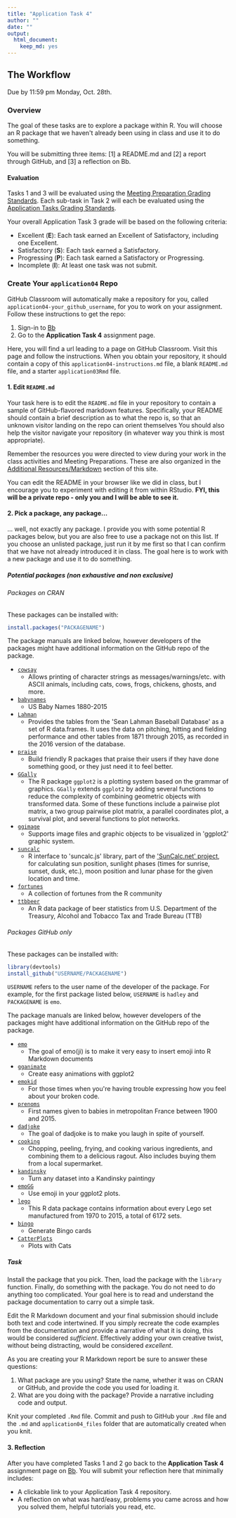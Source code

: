 ```yaml
---
title: "Application Task 4"
author: ""
date: ""
output: 
  html_document: 
    keep_md: yes
---
```




## The Workflow

Due by 11:59 pm Monday, Oct. 28th.

### Overview
The goal of these tasks are to explore a package within R.
You will choose an R package that we haven't already been using in class and use it to do something.

You will be submitting three items: [1] a README.md and [2] a report through GitHub, and [3] a reflection on Bb.

#### Evaluation

Tasks 1 and 3 will be evaluated using the [Meeting Preparation Grading Standards](https://sta518.github.io/syllabus/assessment/#meeting-preparation-1).
Each sub-task in Task 2 will each be evaluated using the [Application Tasks Grading Standards](https://sta518.github.io/syllabus/assessment/#application-tasks-1).

Your overall Application Task 3 grade will be based on the following criteria:

- Excellent (**E**): Each task earned an Excellent of Satisfactory, including one Excellent.
- Satisfactory (**S**): Each task earned a Satisfactory.
- Progressing (**P**): Each task earned a Satisfactory or Progressing.
- Incomplete (**I**): At least one task was not submit.

### Create Your `application04` Repo

GitHub Classroom will automatically make a repository for you, called `application04-your_github_username`, for you to work on your assignment.
Follow these instructions to get the repo:

1. Sign-in to [Bb](https://mybb.gvsu.edu)
2. Go to the **Application Task 4** assignment page.

Here, you will find a url leading to a page on GitHub Classroom.
Visit this page and follow the instructions.
When you obtain your repository, it should contain a copy of this `application04-instructions.md` file, a blank `README.md` file, and a starter `application03Rmd` file.

#### 1. Edit `README.md` 

Your task here is to edit the `README.md` file in your repository to contain a sample of GitHub-flavored markdown features.
Specifically, your README should contain a brief description as to what the repo is, so that an unknown visitor landing on the repo can orient themselves
You should also help the visitor navigate your repository (in whatever way you think is most appropriate).

Remember the resources you were directed to view during your work in the class activities and Meeting Preparations.
These are also organized in the [Additional Resources/Markdown](https://sta518.github.io/resources/markdown/) section of this site.

You can edit the README in your browser like we did in class, but I encourage you to experiment with editing it from within RStudio.
**FYI, this will be a private repo - only you and I will be able to see it.**

#### 2. Pick a package, any package...

... well, not exactly any package.
I provide you with some potential R packages below, but you are also free to use a package not on this list.
If you choose an unlisted package, just run it by me first so that I can confirm that we have not already introduced it in class.
The goal here is to work with a new package and use it to do something.

##### Potential packages (non exhaustive and non exclusive)

###### Packages on CRAN

These packages can be installed with:


```r
install.packages("PACKAGENAME")
```

The package manuals are linked below, however developers of the packages might have additional information on the GitHub repo of the package.

- [`cowsay`](https://cran.r-project.org/web/packages/cowsay/vignettes/cowsay_tutorial.html)
	- Allows printing of character strings as messages/warnings/etc. with ASCII animals, including cats, cows, frogs, chickens, ghosts, and more.
- [`babynames`](https://cran.r-project.org/web/packages/babynames/babynames.pdf)
	- US Baby Names 1880-2015
- [`Lahman`](https://cran.r-project.org/web/packages/Lahman/Lahman.pdf)
	- Provides the tables from the 'Sean Lahman Baseball Database' as a set of R data.frames. It uses the data on pitching, hitting and fielding performance and other tables from 1871 through 2015, as recorded in the 2016 version of the database. 
- [`praise`](https://cran.r-project.org/web/packages/praise/praise.pdf)
	- Build friendly R packages that praise their users if they have done something good, or they just need it to feel better.	
- [`GGally`](https://cran.r-project.org/web/packages/GGally/GGally.pdf)
	- The R package `ggplot2` is a plotting system based on the grammar of graphics. `GGally` extends `ggplot2` by adding several functions to reduce the complexity of combining geometric objects with transformed data. Some of these functions include a pairwise plot matrix, a two group pairwise plot matrix, a parallel coordinates plot, a survival plot, and several functions to plot networks.
- [`ggimage`](https://cran.r-project.org/web/packages/ggimage/vignettes/ggimage.html)
	- Supports image files and graphic objects to be visualized in 'ggplot2' graphic system.
- [`suncalc`](https://cran.r-project.org/web/packages/suncalc/suncalc.pdf)
	- R interface to 'suncalc.js' library, part of the ['SunCalc.net' project](http://suncalc.net), for calculating sun position, sunlight phases (times for sunrise, sunset, dusk, etc.), moon position and lunar phase for the given location and time.
- [`fortunes`](https://cran.r-project.org/web/packages/fortunes/fortunes.pdf)
	- A collection of fortunes from the R community
- [`ttbbeer`](https://cran.r-project.org/web/packages/ttbbeer/ttbbeer.pdf)
	- An R data package of beer statistics from U.S. Department of the Treasury, Alcohol and Tobacco Tax and Trade Bureau (TTB)
	
###### Packages GitHub only

These packages can be installed with:


```r
library(devtools)
install_github("USERNAME/PACKAGENAME")
```

`USERNAME` refers to the user name of the developer of the package. For example, for the first package listed below, `USERNAME` is `hadley` and `PACKAGENAME` is `emo`.

The package manuals are linked below, however developers of the packages might have additional information on the GitHub repo of the package.

- [`emo`](https://github.com/hadley/emo) 
	- The goal of emo(ji) is to make it very easy to insert emoji into R Markdown documents 
- [`gganimate`](https://github.com/dgrtwo/gganimate)
	- Create easy animations with ggplot2 
- [`emokid`](https://github.com/itsrainingdata/emokid)
	- For those times when you're having trouble expressing how you feel about your broken code.
- [`prenoms`](https://github.com/ThinkR-open/prenoms)
	- First names given to babies in metropolitan France between 1900 and 2015.
- [`dadjoke`](https://github.com/jhollist/dadjoke/)
	- The goal of dadjoke is to make you laugh in spite of yourself.
- [`cooking`](https://github.com/krlmlr/cooking)
	- Chopping, peeling, frying, and cooking various ingredients, and combining them to a delicious ragout. Also includes buying them from a local supermarket.
- [`kandinsky`](https://github.com/gsimchoni/kandinsky)
	- Turn any dataset into a Kandinsky paintingy
- [`emoGG`](https://github.com/dill/emoGG)
	- Use emoji in your ggplot2 plots.
- [`lego`](https://github.com/seankross/lego)
	- This R data package contains information about every Lego set manufactured from 1970 to 2015, a total of 6172 sets. 
- [`bingo`](https://github.com/jennybc/bingo)
	- Generate Bingo cards
- [`CatterPlots`](https://github.com/Gibbsdavidl/CatterPlots)
	- Plots with Cats 

##### Task

Install the package that you pick.
Then, load the package with the `library` function.
Finally, do something with the package.
You do not need to do anything too complicated.
Your goal here is to read and understand the package documentation to carry out a simple task.

Edit the R Markdown document and your final submission should include both text and code intertwined.
If you simply recreate the code examples from the documentation and provide a narrative of what it is doing, this would be considered *sufficient*.
Effectively adding your own creative twist, without being distracting, would be considered *excellent*.

As you are creating your R Markdown report be sure to answer these questions:

1. What package are you using?  State the name, whether it was on CRAN or GitHub, and provide the code you used for loading it.
2. What are you doing with the package?  Provide a narrative including code and output.

Knit your completed `.Rmd` file.
Commit and push to GitHub your `.Rmd` file and the `.md` and `application04_files` folder that are automatically created when you knit.

#### 3. Reflection
  
After you have completed Tasks 1 and 2 go back to the **Application Task 4** assignment page on [Bb](https://mybb.gvsu.edu).
You will submit your reflection here that minimally includes:

- A clickable link to your Application Task 4 repository.
- A reflection on what was hard/easy, problems you came across and how you solved them, helpful tutorials you read, etc.
